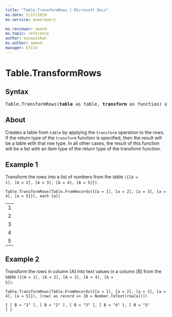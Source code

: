 ```yaml
---
title: "Table.TransformRows | Microsoft Docs"
ms.date: 5/17/2019
ms.service: powerquery

ms.reviewer: owend
ms.topic: reference
author: minewiskan
ms.author: owend
manager: kfile
---
```

# Table.TransformRows

## Syntax

<pre>
Table.TransformRows(<b>table</b> as table, <b>transform</b> as function) as list
</pre>
  
  
## About  
Creates a table from <code>table</code> by applying the <code>transform</code> operation to the rows. If the return type of the <code>transform</code> function is specified, then the result will be a table with that row type. In all other cases, the result of this function will be a list with an item type of the return type of the transform function.
 
  
## Example 1  

Transform the rows into a list of numbers from the table <code>({[A = 1], [A = 2], [A = 3], [A = 4], [A = 5]})</code>.

```powerquery-m
Table.TransformRows(Table.FromRecords({[a = 1], [a = 2], [a = 3], [a = 4], [a = 5]}), each [a])
```

<table> <tr><td>1</td></tr> <tr><td>2</td></tr> <tr><td>3</td></tr> <tr><td>4</td></tr> <tr><td>5</td></tr> </table>

## Example 2

Transform the rows in column [A] into text values in a column [B] from the table <code>({[A = 1], [A = 2], [A = 3], [A = 4], [A = 5])</code>.

```powerquery-m
Table.TransformRows(Table.FromRecords({[a = 1], [a = 2], [a = 3], [a = 4], [a = 5]}), (row) as record => [B = Number.ToText(row[a])])
```

<code>{ [ B = "1" ], [ B = "2" ], [ B = "3" ], [ B = "4" ], [ B = "5" ] }</code>
  
